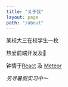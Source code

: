 ```yaml
---
title: "关于我"
layout: page
path: "/about"
---
```


某校大三在校学生一枚

热爱前端开发及🏀

钟情于[React](https://github.com/facebook/react) 及 [Meteor](https://github.com/meteor/meteor)

*另寻暑假实习中～*
